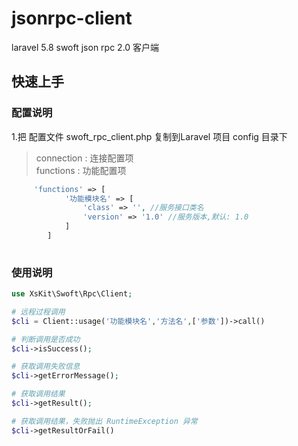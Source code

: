 # jsonrpc-client
laravel 5.8 swoft json rpc 2.0 客户端

## 快速上手
### 配置说明
1.把 配置文件 swoft_rpc_client.php 复制到Laravel 项目 config 目录下

> connection : 连接配置项  
> functions : 功能配置项
```php
     'functions' => [
            '功能模块名' => [
                'class' => '', //服务接口类名
                'version' => '1.0' //服务版本,默认: 1.0
            ]
        ]
    
```

### 使用说明 
```php
use XsKit\Swoft\Rpc\Client;

# 远程过程调用 
$cli = Client::usage('功能模块名','方法名',['参数'])->call()

# 判断调用是否成功
$cli->isSuccess();

# 获取调用失败信息
$cli->getErrorMessage();

# 获取调用结果
$cli->getResult();

# 获取调用结果，失败抛出 RuntimeException 异常
$cli->getResultOrFail()


```